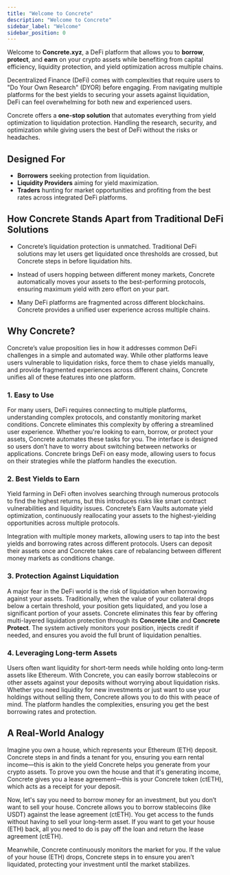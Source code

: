 ```yaml
---
title: "Welcome to Concrete"
description: "Welcome to Concrete"
sidebar_label: "Welcome"
sidebar_position: 0
---
```


Welcome to **Concrete.xyz**, a DeFi platform that allows you to **borrow**, **protect**, and **earn** on your crypto assets while benefiting from capital efficiency, liquidity protection, and yield optimization across multiple chains.

Decentralized Finance (DeFi) comes with complexities that require users to "Do Your Own Research" (DYOR) before engaging. From navigating multiple platforms for the best yields to securing your assets against liquidation, DeFi can feel overwhelming for both new and experienced users.

Concrete offers a **one-stop solution** that automates everything from yield optimization to liquidation protection. Handling the research, security, and optimization while giving users the best of DeFi without the risks or headaches.

## Designed For

* **Borrowers** seeking protection from liquidation.
* **Liquidity Providers** aiming for yield maximization.
* **Traders** hunting for market opportunities and profiting from the best rates across integrated DeFi platforms.

## How Concrete Stands Apart from Traditional DeFi Solutions

* Concrete’s liquidation protection is unmatched. Traditional DeFi solutions may let users get liquidated once thresholds are crossed, but Concrete steps in before liquidation hits.

* Instead of users hopping between different money markets, Concrete automatically moves your assets to the best-performing protocols, ensuring maximum yield with zero effort on your part.

* Many DeFi platforms are fragmented across different blockchains. Concrete provides a unified user experience across multiple chains.

## Why Concrete?

Concrete’s value proposition lies in how it addresses common DeFi challenges in a simple and automated way. While other platforms leave users vulnerable to liquidation risks, force them to chase yields manually, and provide fragmented experiences across different chains, Concrete unifies all of these features into one platform.

### 1. Easy to Use
For many users, DeFi requires connecting to multiple platforms, understanding complex protocols, and constantly monitoring market conditions. Concrete eliminates this complexity by offering a streamlined user experience. Whether you're looking to earn, borrow, or protect your assets, Concrete automates these tasks for you. The interface is designed so users don’t have to worry about switching between networks or applications. Concrete brings DeFi on easy mode, allowing users to focus on their strategies while the platform handles the execution.

### 2. Best Yields to Earn
Yield farming in DeFi often involves searching through numerous protocols to find the highest returns, but this introduces risks like smart contract vulnerabilities and liquidity issues. Concrete’s Earn Vaults automate yield optimization, continuously reallocating your assets to the highest-yielding opportunities across multiple protocols.

Integration with multiple money markets, allowing users to tap into the best yields and borrowing rates across different protocols. Users can deposit their assets once and Concrete takes care of rebalancing between different money markets as conditions change.

### 3. Protection Against Liquidation
A major fear in the DeFi world is the risk of liquidation when borrowing against your assets. Traditionally, when the value of your collateral drops below a certain threshold, your position gets liquidated, and you lose a significant portion of your assets. Concrete eliminates this fear by offering multi-layered liquidation protection through its **Concrete Lite** and **Concrete Protect**. The system actively monitors your position, injects credit if needed, and ensures you avoid the full brunt of liquidation penalties.

### 4. Leveraging Long-term Assets
Users often want liquidity for short-term needs while holding onto long-term assets like Ethereum. With Concrete, you can easily borrow stablecoins or other assets against your deposits without worrying about liquidation risks. Whether you need liquidity for new investments or just want to use your holdings without selling them, Concrete allows you to do this with peace of mind. The platform handles the complexities, ensuring you get the best borrowing rates and protection.

## A Real-World Analogy

Imagine you own a house, which represents your Ethereum (ETH) deposit. Concrete steps in and finds a tenant for you, ensuring you earn rental income—this is akin to the yield Concrete helps you generate from your crypto assets. To prove you own the house and that it's generating income, Concrete gives you a lease agreement—this is your Concrete token (ctETH), which acts as a receipt for your deposit.

Now, let's say you need to borrow money for an investment, but you don’t want to sell your house. Concrete allows you to borrow stablecoins (like USDT) against the lease agreement (ctETH). You get access to the funds without having to sell your long-term asset. If you want to get your house (ETH) back, all you need to do is pay off the loan and return the lease agreement (ctETH).

Meanwhile, Concrete continuously monitors the market for you. If the value of your house (ETH) drops, Concrete steps in to ensure you aren’t liquidated, protecting your investment until the market stabilizes.
